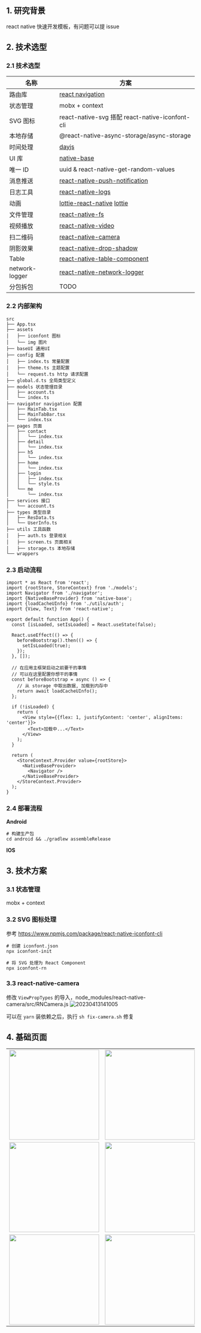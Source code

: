 ## 1. 研究背景
react native 快速开发模板，有问题可以提 issue

## 2. 技术选型

### 2.1 技术选型

| 名称     | 方案                                                                                                                    |
| -------- | ----------------------------------------------------------------------------------------------------------------------- |
| 路由库   | [react navigation](https://reactnavigation.org)                                                                         |
| 状态管理 | mobx + context                                                                                                          |
| SVG 图标 | react-native-svg 搭配 react-native-iconfont-cli                                                                         |
| 本地存储 | @react-native-async-storage/async-storage                                                                               |
| 时间处理 | [dayjs](https://day.js.org/docs/en/installation/typescript)                                                             |
| UI 库    | [native-base](https://docs.nativebase.io/)                                                                              |
| 唯一 ID  | uuid & react-native-get-random-values                                                                                   |
| 消息推送 | [react-native-push-notification](https://github.com/zo0r/react-native-push-notification#readme)                         |
| 日志工具 | [react-native-logs](https://github.com/onubo/react-native-logs)                                                         |
| 动画     | [lottie-react-native](https://github.com/lottie-react-native/lottie-react-native) [lottie](https://airbnb.io/lottie/#/) |
| 文件管理 | [react-native-fs](https://github.com/itinance/react-native-fs) |
| 视频播放 | [react-native-video](https://www.npmjs.com/package/react-native-video#controls) |
| 扫二维码 | [react-native-camera](https://react-native-camera.github.io/react-native-camera/) |
| 阴影效果 | [react-native-drop-shadow](https://www.npmjs.com/package/react-native-drop-shadow) |
| Table | [react-native-table-component](https://github.com/wiiai/react-native-table-component) |
| network-logger | [react-native-network-logger](https://www.npmjs.com/package/react-native-network-logger) |
| 分包拆包 | TODO                                                                                                                    |

### 2.2 内部架构

```
src
├── App.tsx
├── assets
│   ├── iconfont 图标
│   └── img 图片
├── baseUI 通用UI
├── config 配置
│   ├── index.ts 常量配置
│   ├── theme.ts 主题配置
│   └── request.ts http 请求配置
├── global.d.ts 全局类型定义
├── models 状态管理目录
│   ├── account.ts
│   └── index.ts
├── navigator navigation 配置
│   ├── MainTab.tsx
│   ├── MainTabBar.tsx
│   └── index.tsx
├── pages 页面
│   ├── contact
│   │   └── index.tsx
│   ├── detail
│   │   └── index.tsx
│   ├── h5
│   │   └── index.tsx
│   ├── home
│   │   └── index.tsx
│   ├── login
│   │   ├── index.tsx
│   │   └── style.ts
│   └── me
│       └── index.tsx
├── services 接口
│   └── account.ts
├── types 类型目录
│   ├── ResData.ts
│   └── UserInfo.ts
├── utils 工具函数
│   ├── auth.ts 登录相关
│   ├── screen.ts 页面相关
│   ├── storage.ts 本地存储
└── wrappers
```

### 2.3 启动流程

```tsx
import * as React from 'react';
import {rootStore, StoreContext} from './models';
import Navigator from './navigator';
import {NativeBaseProvider} from 'native-base';
import {loadCacheUInfo} from './utils/auth';
import {View, Text} from 'react-native';

export default function App() {
  const [isLoaded, setIsLoaded] = React.useState(false);

  React.useEffect(() => {
    beforeBootstrap().then(() => {
      setIsLoaded(true);
    });
  }, []);

  // 在应用主框架启动之前要干的事情
  // 可以在这里配置你想干的事情
  const beforeBootstrap = async () => {
    // 从 storage 中取出数据, 加载到内存中
    return await loadCacheUInfo();
  };

  if (!isLoaded) {
    return (
      <View style={{flex: 1, justifyContent: 'center', alignItems: 'center'}}>
        <Text>加载中...</Text>
      </View>
    );
  }

  return (
    <StoreContext.Provider value={rootStore}>
      <NativeBaseProvider>
        <Navigator />
      </NativeBaseProvider>
    </StoreContext.Provider>
  );
}
```

### 2.4 部署流程

**Android**
```shell
# 构建生产包
cd android && ./gradlew assembleRelease
```

**IOS**

## 3. 技术方案

### 3.1 状态管理

mobx + context

### 3.2 SVG 图标处理

参考 https://www.npmjs.com/package/react-native-iconfont-cli

```shell
# 创建 iconfont.json
npx iconfont-init

# 将 SVG 处理为 React Component
npx iconfont-rn
```

### 3.3 react-native-camera
修改 `ViewPropTypes` 的导入，node_modules/react-native-camera/src/RNCamera.js
![20230413141005](http://s3.airtlab.com/blog/20230413141005.png)

可以在 `yarn` 装依赖之后，执行 `sh fix-camera.sh` 修复

## 4. 基础页面

<table>
  <tr>
    <td><img src="./screenshot/home.png" style="width: 240px" /></td>
    <td><img src="./screenshot/full_bg.png" style="width: 240px" /></td>
    <td><img src="./screenshot/login_screen.png" style="width: 240px" /></td>
  </tr>
  <tr>
    <td><img src="./screenshot/me_un_login.png" style="width: 240px" /></td>
    <td><img src="./screenshot/me_login.png" style="width: 240px" /></td>
    <td><img src="/screenshot/animate.gif" style="width: 240px" /></td>
  </tr>
  <tr>
    <td><img src="./screenshot/fs.png" style="width: 240px" /></td>
    <td><img src="./screenshot/scan.png" style="width: 240px" /></td>
  </tr>
</table>
